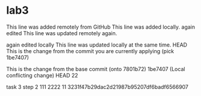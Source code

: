 # lab3
This line was added remotely from GitHub
This line was added locally.
again edited
This line was updated remotely again.

again edited locally
This line was updated locally at the same time.
 HEAD
This is the change from the commit you are currently applying (pick 1be7407)

This is the change from the base commit (onto 7801b72)
 1be7407 (Local conflicting change)
HEAD
 22

task 3 step 2
111
2222
11
 3231f47b29dac2d21987b95207df6badf6566907
